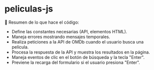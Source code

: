 # peliculas-js


📝 Resumen de lo que hace el código:
- Define las constantes necesarias (API, elementos HTML).
- Maneja errores mostrando mensajes temporales.
- Realiza peticiones a la API de OMDb cuando el usuario busca una película.
- Procesa la respuesta de la API y muestra los resultados en la página.
- Maneja eventos de clic en el botón de búsqueda y la tecla "Enter".
- Previene la recarga del formulario si el usuario presiona "Enter".